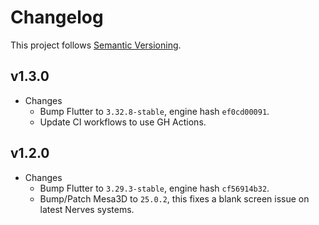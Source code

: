 # Changelog

This project follows [Semantic Versioning](https://semver.org/spec/v2.0.0.html).

## v1.3.0

* Changes
  * Bump Flutter to `3.32.8-stable`, engine hash `ef0cd00091`.
  * Update CI workflows to use GH Actions.

## v1.2.0

* Changes
  * Bump Flutter to `3.29.3-stable`, engine hash `cf56914b32`.
  * Bump/Patch Mesa3D to `25.0.2`, this fixes a blank screen issue on latest Nerves systems.